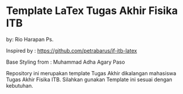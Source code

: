 # Template LaTex Tugas Akhir Fisika ITB

by: Rio Harapan Ps.

Inspired by : https://github.com/petrabarus/if-itb-latex

Base Styling from : Muhammad Adha Agary Paso

Repository ini merupakan template Tugas Akhir dikalangan mahasiswa Tugas Akhir Fisika ITB. Silahkan gunakan Template ini sesuai dengan kebutuhan.